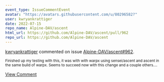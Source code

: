 ```yaml
---
event_type: IssueCommentEvent
avatar: "https://avatars.githubusercontent.com/u/80296582?"
user: kwryankrattiger
date: 2022-07-15
repo_name: Alpine-DAV/ascent
html_url: https://github.com/Alpine-DAV/ascent/pull/962
repo_url: https://github.com/Alpine-DAV/ascent
---
```


<a href='https://github.com/kwryankrattiger' target='_blank'>kwryankrattiger</a> commented on issue <a href='https://github.com/Alpine-DAV/ascent/pull/962' target='_blank'>Alpine-DAV/ascent#962</a>.

<small>Finished up my testing with this, it was with with warpx using sensei/ascent and ascent in the same build of warpx. Seems to succeed now with this change and a couple others....</small>

<a href='https://github.com/Alpine-DAV/ascent/pull/962' target='_blank'>View Comment</a>